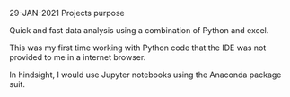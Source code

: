 29-JAN-2021
Projects purpose

Quick and fast data analysis using a combination of
Python and excel.

This was my first time working with Python code that
the IDE was not provided to me in a internet browser.

In hindsight, I would use Jupyter notebooks using the Anaconda package suit.

